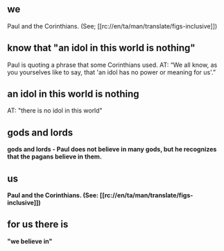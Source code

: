 ## we ##

Paul and the Corinthians. (See; [[rc://en/ta/man/translate/figs-inclusive]])

## know that "an idol in this world is nothing" ##

Paul is quoting a phrase that some Corinthians used. AT: “We all know, as you yourselves like to say, that 'an idol has no power or meaning for us'.”

## an idol in this world is nothing ##

AT: "there is no idol in this world"

## gods and lords  ##

<b>gods and lords <b>- Paul does not believe in many gods, but he recognizes that the pagans believe in them.

## us ##

Paul and the Corinthians. (See: [[rc://en/ta/man/translate/figs-inclusive]])

## for us there is ##

"we believe in"